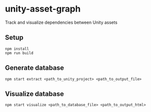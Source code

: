 unity-asset-graph
==================

Track and visualize dependencies between Unity assets

<object alt="demo.svg" data="demo.svg" type="image/svg+xml"></object>

Setup
------

```
npm install
npm run build
```

Generate database
------------------

```
npm start extract <path_to_unity_project> <path_to_output_file>
```

Visualize database
-------------------

```
npm start visualize <path_to_database_file> <path_to_output_html>
```
